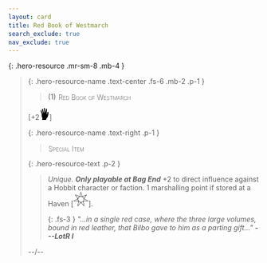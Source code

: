 ```yaml
---
layout: card
title: Red Book of Westmarch
search_exclude: true
nav_exclude: true
---
```


<style>
card-name {
  font-weight: 200;
  font-variant: small-caps;
  color: white;
  text-shadow: 1px 1px 1px #000;
}

</style>

{: .hero-resource .mr-sm-8 .mb-4 }
> {: .hero-resource-name .text-center .fs-6 .mb-2 .p-1 }
> > (1) <card-name>Red Book of Westmarch</card-name>
> 
> \[+2![](/assets/images/di.svg)]
> 
> {: .hero-resource-name .text-right .p-1 }
> > <card-name>Special Item</card-name>
> 
> {: .hero-resource-text .p-2 }
> > _Unique._ ***Only playable at Bag End*** +2 to direct influence against a Hobbit character or faction. 1 marshalling point if stored at a Haven \[![](/assets/images/free-haven.svg)].
> > 
> > {: .fs-3 }
> > _"...in a single red case, where the three large volumes, bound in red leather, that Bilbo gave to him as a parting gift..." **---LotR I**_
> 
> --/-- 
